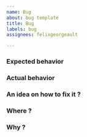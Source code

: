 ```yaml
---
name: Bug
about: bug template
title: Bug
labels: bug
assignees: felixgeorgeault

---
```


### Expected behavior

### Actual behavior

### An idea on how to fix it ?

### Where ?

### Why ?
